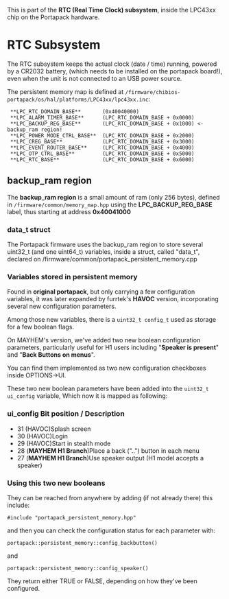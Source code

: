 This is part of the **RTC (Real Time Clock) subsystem**, inside the LPC43xx chip on the Portapack hardware.

# RTC Subsystem

The RTC subsystem keeps the actual clock (date / time) running, powered by a CR2032 battery, (which needs to be installed on the portapack board!), even when the unit is not connected to an USB power source. 

The persistent memory map is defined at `/firmware/chibios-portapack/os/hal/platforms/LPC43xx/lpc43xx.inc`:

```
 **LPC_RTC_DOMAIN_BASE**       (0x40040000)
 **LPC_ALARM_TIMER_BASE**      (LPC_RTC_DOMAIN_BASE + 0x0000)
 **LPC_BACKUP_REG_BASE**       (LPC_RTC_DOMAIN_BASE + 0x1000) <-backup_ram region!
 **LPC_POWER_MODE_CTRL_BASE**  (LPC_RTC_DOMAIN_BASE + 0x2000)
 **LPC_CREG_BASE**             (LPC_RTC_DOMAIN_BASE + 0x3000)
 **LPC_EVENT_ROUTER_BASE**     (LPC_RTC_DOMAIN_BASE + 0x4000)
 **LPC_OTP_CTRL_BASE**         (LPC_RTC_DOMAIN_BASE + 0x5000)
 **LPC_RTC_BASE**              (LPC_RTC_DOMAIN_BASE + 0x6000)
```

## backup_ram region

The **backup_ram region** is a small amount of ram (only 256 bytes), defined in `/firmware/common/memory_map.hpp` using the **LPC_BACKUP_REG_BASE** label, thus starting at address **0x40041000**
### data_t struct

The Portapack firmware uses the backup_ram region to store several uint32_t (and one uint64_t) variables, inside a struct, called "data_t", declared on /firmware/common/portapack_persistent_memory.cpp

### Variables stored in persistent memory

Found in **original portapack**, but only carrying a few configuration variables, it was later expanded by furrtek's **HAVOC** version, incorporating several new configuration parameters. 

Among those new variables, there is a `uint32_t config_t` used as storage for a few boolean flags.

On MAYHEM's version, we've added two new boolean configuration parameters, particularly useful for H1 users including "**Speaker is present**" and "**Back Buttons on menus**".

You can find them implemented as two new configuration checkboxes inside OPTIONS->UI.

These two new boolean parameters have been added into the `uint32_t ui_config` variable, Which now it is mapped as following:

### ui_config Bit position / Description
* 31 (HAVOC)Splash screen
* 30 (HAVOC)Login
* 29 (HAVOC)Start in stealth mode
* 28 (**MAYHEM H1 Branch**)Place a back ("..") button in each menu
* 27 (**MAYHEM H1 Branch**)Use speaker output (H1 model accepts a speaker)

### Using this two new booleans

They can be reached from anywhere by adding (if not already there) this include:

`#include "portapack_persistent_memory.hpp"`

and then you can check the configuration status for each parameter with:

`portapack::persistent_memory::config_backbutton()`

and

`portapack::persistent_memory::config_speaker()`

They return either TRUE or FALSE, depending on how they've been configured.